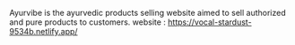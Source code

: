 Ayurvibe is the ayurvedic products selling website aimed to sell authorized and pure products to customers.
website : https://vocal-stardust-9534b.netlify.app/
